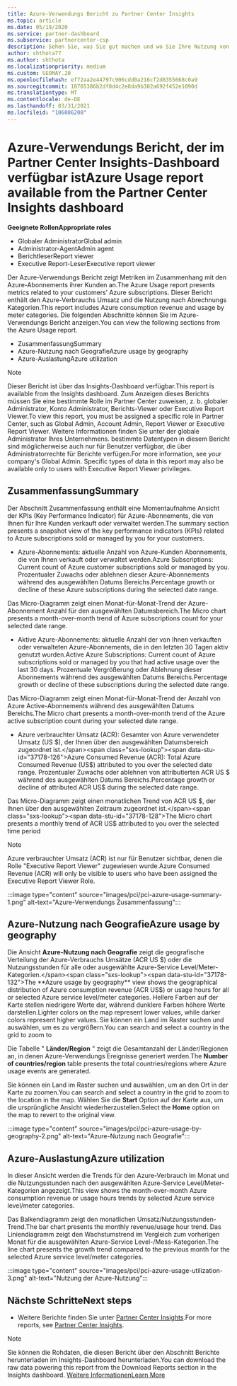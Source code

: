 ```yaml
---
title: Azure-Verwendungs Bericht zu Partner Center Insights
ms.topic: article
ms.date: 05/19/2020
ms.service: partner-dashboard
ms.subservice: partnercenter-csp
description: Sehen Sie, was Sie gut machen und wo Sie Ihre Nutzung von Azure-Abonnements verbessern können, die Sie für Ihre Kunden verkaufen oder verwalten.
author: shthota77
ms.author: shthota
ms.localizationpriority: medium
ms.custom: SEOMAY.20
ms.openlocfilehash: ef72aa2e44797c906cdd0a216cf2d8355668c0a9
ms.sourcegitcommit: 10765386b2df0d4c2e8da9b302a692f452e1090d
ms.translationtype: MT
ms.contentlocale: de-DE
ms.lasthandoff: 03/31/2021
ms.locfileid: "106086208"
---
```

# <a name="azure-usage-report-available-from-the-partner-center-insights-dashboard"></a><span data-ttu-id="37178-103">Azure-Verwendungs Bericht, der im Partner Center Insights-Dashboard verfügbar ist</span><span class="sxs-lookup"><span data-stu-id="37178-103">Azure Usage report available from the Partner Center Insights dashboard</span></span>

<span data-ttu-id="37178-104">**Geeignete Rollen**</span><span class="sxs-lookup"><span data-stu-id="37178-104">**Appropriate roles**</span></span>

- <span data-ttu-id="37178-105">Globaler Administrator</span><span class="sxs-lookup"><span data-stu-id="37178-105">Global admin</span></span>
- <span data-ttu-id="37178-106">Administrator-Agent</span><span class="sxs-lookup"><span data-stu-id="37178-106">Admin agent</span></span>
- <span data-ttu-id="37178-107">Berichtleser</span><span class="sxs-lookup"><span data-stu-id="37178-107">Report viewer</span></span>
- <span data-ttu-id="37178-108">Executive Report-Leser</span><span class="sxs-lookup"><span data-stu-id="37178-108">Executive report viewer</span></span>

<span data-ttu-id="37178-109">Der Azure-Verwendungs Bericht zeigt Metriken im Zusammenhang mit den Azure-Abonnements ihrer Kunden an.</span><span class="sxs-lookup"><span data-stu-id="37178-109">The Azure Usage report presents metrics related to your customers’ Azure subscriptions.</span></span> <span data-ttu-id="37178-110">Dieser Bericht enthält den Azure-Verbrauchs Umsatz und die Nutzung nach Abrechnungs Kategorien.</span><span class="sxs-lookup"><span data-stu-id="37178-110">This report includes Azure consumption revenue and usage by meter categories.</span></span> <span data-ttu-id="37178-111">Die folgenden Abschnitte können Sie im Azure-Verwendungs Bericht anzeigen.</span><span class="sxs-lookup"><span data-stu-id="37178-111">You can view the following sections from the Azure Usage report.</span></span>

- <span data-ttu-id="37178-112">Zusammenfassung</span><span class="sxs-lookup"><span data-stu-id="37178-112">Summary</span></span>
- <span data-ttu-id="37178-113">Azure-Nutzung nach Geografie</span><span class="sxs-lookup"><span data-stu-id="37178-113">Azure usage by geography</span></span>
- <span data-ttu-id="37178-114">Azure-Auslastung</span><span class="sxs-lookup"><span data-stu-id="37178-114">Azure utilization</span></span>

 > [!NOTE]
 > <span data-ttu-id="37178-115">Dieser Bericht ist über das Insights-Dashboard verfügbar.</span><span class="sxs-lookup"><span data-stu-id="37178-115">This report is available from the Insights dashboard.</span></span> <span data-ttu-id="37178-116">Zum Anzeigen dieses Berichts müssen Sie eine bestimmte Rolle im Partner Center zuweisen, z. b. globaler Administrator, Konto Administrator, Berichts-Viewer oder Executive Report Viewer.</span><span class="sxs-lookup"><span data-stu-id="37178-116">To view this report, you must be assigned a specific role in Partner Center, such as Global Admin, Account Admin, Report Viewer or Executive Report Viewer.</span></span> <span data-ttu-id="37178-117">Weitere Informationen finden Sie unter der globale Administrator Ihres Unternehmens. bestimmte Datentypen in diesem Bericht sind möglicherweise auch nur für Benutzer verfügbar, die über Administratorrechte für Berichte verfügen.</span><span class="sxs-lookup"><span data-stu-id="37178-117">For more information, see your company's Global Admin. Specific types of data in this report may also be available only to users with Executive Report Viewer privileges.</span></span>

## <a name="summary"></a><span data-ttu-id="37178-118">Zusammenfassung</span><span class="sxs-lookup"><span data-stu-id="37178-118">Summary</span></span>

<span data-ttu-id="37178-119">Der Abschnitt Zusammenfassung enthält eine Momentaufnahme Ansicht der KPIs (Key Performance Indicator) für Azure-Abonnements, die von Ihnen für Ihre Kunden verkauft oder verwaltet werden.</span><span class="sxs-lookup"><span data-stu-id="37178-119">The summary section presents a snapshot view of the key performance indicators (KPIs) related to Azure subscriptions sold or managed by you for your customers.</span></span>  

- <span data-ttu-id="37178-120">Azure-Abonnements: aktuelle Anzahl von Azure-Kunden Abonnements, die von Ihnen verkauft oder verwaltet werden.</span><span class="sxs-lookup"><span data-stu-id="37178-120">Azure Subscriptions: Current count of Azure customer subscriptions sold or managed by you.</span></span>
<span data-ttu-id="37178-121">Prozentualer Zuwachs oder ablehnen dieser Azure-Abonnements während des ausgewählten Datums Bereichs.</span><span class="sxs-lookup"><span data-stu-id="37178-121">Percentage growth or decline of these Azure subscriptions during the selected date range.</span></span>

<span data-ttu-id="37178-122">Das Micro-Diagramm zeigt einen Monat-für-Monat-Trend der Azure-Abonnement Anzahl für den ausgewählten Datumsbereich.</span><span class="sxs-lookup"><span data-stu-id="37178-122">The Micro chart presents a month-over-month trend of Azure subscriptions count for your selected date range.</span></span>
- <span data-ttu-id="37178-123">Aktive Azure-Abonnements: aktuelle Anzahl der von Ihnen verkauften oder verwalteten Azure-Abonnements, die in den letzten 30 Tagen aktiv genutzt wurden.</span><span class="sxs-lookup"><span data-stu-id="37178-123">Active Azure Subscriptions: Current count of Azure subscriptions sold or managed by you that had active usage over the last 30 days.</span></span>
<span data-ttu-id="37178-124">Prozentuale Vergrößerung oder Ablehnung dieser Abonnements während des ausgewählten Datums Bereichs.</span><span class="sxs-lookup"><span data-stu-id="37178-124">Percentage growth or decline of these subscriptions during the selected date range.</span></span>

<span data-ttu-id="37178-125">Das Micro-Diagramm zeigt einen Monat-für-Monat-Trend der Anzahl von Azure Active-Abonnements während des ausgewählten Datums Bereichs.</span><span class="sxs-lookup"><span data-stu-id="37178-125">The Micro chart presents a month-over-month trend of the Azure active subscription count during your selected date range.</span></span>

- <span data-ttu-id="37178-126">Azure verbrauchter Umsatz (ACR): Gesamter von Azure verwendeter Umsatz (US $), der Ihnen über den ausgewählten Datumsbereich zugeordnet ist.</span><span class="sxs-lookup"><span data-stu-id="37178-126">Azure Consumed Revenue (ACR): Total Azure Consumed Revenue (US$) attributed to you over the selected date range.</span></span>
<span data-ttu-id="37178-127">Prozentualer Zuwachs oder ablehnen von attributierten ACR US $ während des ausgewählten Datums Bereichs.</span><span class="sxs-lookup"><span data-stu-id="37178-127">Percentage growth or decline of attributed ACR US$ during the selected date range.</span></span> 

<span data-ttu-id="37178-128">Das Micro-Diagramm zeigt einen monatlichen Trend von ACR US $, der Ihnen über den ausgewählten Zeitraum zugeordnet ist.</span><span class="sxs-lookup"><span data-stu-id="37178-128">The Micro chart presents a monthly trend of ACR US$ attributed to you over the selected time period</span></span>


> [!NOTE]
 > <span data-ttu-id="37178-129">Azure verbrauchter Umsatz (ACR) ist nur für Benutzer sichtbar, denen die Rolle "Executive Report Viewer" zugewiesen wurde.</span><span class="sxs-lookup"><span data-stu-id="37178-129">Azure Consumed Revenue (ACR) will only be visible to users who have been assigned the Executive Report Viewer Role.</span></span>

:::image type="content" source="images/pci/pci-azure-usage-summary-1.png" alt-text="Azure-Verwendungs Zusammenfassung":::

## <a name="azure-usage-by-geography"></a><span data-ttu-id="37178-131">Azure-Nutzung nach Geografie</span><span class="sxs-lookup"><span data-stu-id="37178-131">Azure usage by geography</span></span>

<span data-ttu-id="37178-132">Die Ansicht **Azure-Nutzung nach Geografie** zeigt die geografische Verteilung der Azure-Verbrauchs Umsätze (ACR US $) oder die Nutzungsstunden für alle oder ausgewählte Azure-Service Level/Meter-Kategorien.</span><span class="sxs-lookup"><span data-stu-id="37178-132">The **Azure usage by geography** view shows the geographical distribution of Azure consumption revenue (ACR US$) or usage hours for all or selected Azure service level/meter categories.</span></span> <span data-ttu-id="37178-133">Hellere Farben auf der Karte stellen niedrigere Werte dar, während dunklere Farben höhere Werte darstellen.</span><span class="sxs-lookup"><span data-stu-id="37178-133">Lighter colors on the map represent lower values, while darker colors represent higher values.</span></span> <span data-ttu-id="37178-134">Sie können ein Land im Raster suchen und auswählen, um es zu vergrößern.</span><span class="sxs-lookup"><span data-stu-id="37178-134">You can search and select a country in the grid to zoom to</span></span> 

<span data-ttu-id="37178-135">Die Tabelle " **Länder/Region** " zeigt die Gesamtanzahl der Länder/Regionen an, in denen Azure-Verwendungs Ereignisse generiert werden.</span><span class="sxs-lookup"><span data-stu-id="37178-135">The **Number of countries/region** table presents the total countries/regions where Azure usage events are generated.</span></span>

<span data-ttu-id="37178-136">Sie können ein Land im Raster suchen und auswählen, um an den Ort in der Karte zu zoomen.</span><span class="sxs-lookup"><span data-stu-id="37178-136">You can search and select a country in the grid to zoom to the location in the map.</span></span> <span data-ttu-id="37178-137">Wählen Sie die **Start** Option auf der Karte aus, um die ursprüngliche Ansicht wiederherzustellen.</span><span class="sxs-lookup"><span data-stu-id="37178-137">Select the **Home** option on the map to revert to the original view.</span></span>

:::image type="content" source="images/pci/pci-azure-usage-by-geography-2.png" alt-text="Azure-Nutzung nach Geografie":::

## <a name="azure-utilization"></a><span data-ttu-id="37178-139">Azure-Auslastung</span><span class="sxs-lookup"><span data-stu-id="37178-139">Azure utilization</span></span>

<span data-ttu-id="37178-140">In dieser Ansicht werden die Trends für den Azure-Verbrauch im Monat und die Nutzungsstunden nach den ausgewählten Azure-Service Level/Meter-Kategorien angezeigt.</span><span class="sxs-lookup"><span data-stu-id="37178-140">This view shows the month-over-month Azure consumption revenue or usage hours trends by selected Azure service level/meter categories.</span></span> 

<span data-ttu-id="37178-141">Das Balkendiagramm zeigt den monatlichen Umsatz/Nutzungsstunden-Trend.</span><span class="sxs-lookup"><span data-stu-id="37178-141">The bar chart presents the monthly revenue/usage hour trend.</span></span> <span data-ttu-id="37178-142">Das Liniendiagramm zeigt den Wachstumstrend im Vergleich zum vorherigen Monat für die ausgewählten Azure-Service Level-/Mess-Kategorien.</span><span class="sxs-lookup"><span data-stu-id="37178-142">The line chart presents the growth trend compared to the previous month for the selected Azure service level/meter categories.</span></span>

:::image type="content" source="images/pci/pci-azure-usage-utilization-3.png" alt-text="Nutzung der Azure-Nutzung":::

## <a name="next-steps"></a><span data-ttu-id="37178-144">Nächste Schritte</span><span class="sxs-lookup"><span data-stu-id="37178-144">Next steps</span></span>

- <span data-ttu-id="37178-145">Weitere Berichte finden Sie unter [Partner Center Insights](partner-center-insights.md).</span><span class="sxs-lookup"><span data-stu-id="37178-145">For more reports, see [Partner Center Insights](partner-center-insights.md).</span></span>

>[!NOTE] 
> <span data-ttu-id="37178-146">Sie können die Rohdaten, die diesen Bericht über den Abschnitt Berichte herunterladen im Insights-Dashboard herunterladen.</span><span class="sxs-lookup"><span data-stu-id="37178-146">You can download the raw data powering this report from the Download Reports section in the Insights dashboard.</span></span> [<span data-ttu-id="37178-147">Weitere Informationen</span><span class="sxs-lookup"><span data-stu-id="37178-147">Learn More</span></span>](pci-download-reports.md) 
